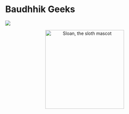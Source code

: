 # Baudhhik Geeks

![](https://img.shields.io/github/repo-size/Bauddhik-Geeks/Welcome-to-Bauddhik-Geeks)
<p align="center">
  <img alt="Sloan, the sloth mascot" width="250px" src="https://user-images.githubusercontent.com/68494604/134782910-ff2a63bb-ac82-4dd7-a9fd-a0a963029342.gif">
   <br>
</p>
